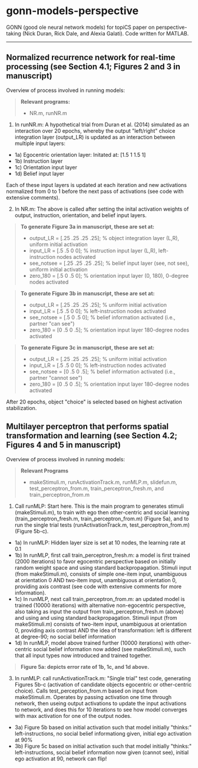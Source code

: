 gonn-models-perspective
===================


GONN (good ole neural network models) for topiCS paper on perspective-taking (Nick Duran, Rick Dale, and Alexia Galati). Code written for MATLAB.

----------


Normalized recurrence network for real-time processing (see Section 4.1; Figures 2 and 3 in manuscript)
-------------

Overview of process involved in running models:

> **Relevant programs:**
> - NR.m, runNR.m

1) In runNR.m: A hypothetical trial from Duran et al. (2014) simulated as an interaction over 20 epochs, whereby the output "left/right" choice integration layer (output_LR) is updated as an interaction between multiple input layers:

- 1a) Egocentric orientation layer: Initated at: [1.5 1 1.5 1] 
- 1b) Instruction layer
- 1c) Orientation input layer
- 1d) Belief input layer

Each of these input layers is updated at each iteration and new activations normalized from 0 to 1 before the next pass of activations (see code with extensive comments).

2) In NR.m: The above is called after setting the inital activation weights of output, instruction, orientation, and belief input layers.

> **To generate Figure 3a in manuscript, these are set at:**
> - output_LR = [.25 .25 .25 .25]; % object integration layer (L,R), uniform initial activation
> - input_LR = [.5 .5 0 0]; % instruction input layer (L,R), left-instruction nodes activated
> - see_notsee = [.25 .25 .25 .25]; % belief input layer (see, not see), uniform initial activation
> - zero_180 = [.5 0 .5 0]; % orientation input layer (0, 180), 0-degree nodes activated

> **To generate Figure 3b in manuscript, these are set at:**
> - output_LR = [.25 .25 .25 .25]; % uniform initial activation
> - input_LR = [.5 .5 0 0]; % left-instruction nodes activated
> - see_notsee = [.5 0 .5 0]; % belief information activated (i.e., partner "can see")
> - zero_180 = [0 .5 0 .5]; % orientation input layer 180-degree nodes activated

> **To generate Figure 3c in manuscript, these are set at:**
> - output_LR = [.25 .25 .25 .25]; % uniform initial activation
> - input_LR = [.5 .5 0 0]; % left-instruction nodes activated
> - see_notsee = [0 .5 0 .5]; % belief information activated (i.e., partner "cannot see")
> - zero_180 = [0 .5 0 .5]; % orientation input layer 180-degree nodes activated 

After 20 epochs, object "choice" is selected based on highest activation stabilization.

Multilayer perceptron that performs spatial transformation and learning (see Section 4.2; Figures 4 and 5 in manuscript)
-------------

Overview of process involved in running models:

> **Relevant Programs**
> - makeStimuli.m, runActivationTrack.m, runMLP.m, slidefun.m, test_perceptron_from.m, train_perceptron_fresh.m, and train_perceptron_from.m

1) Call runMLP: Start here. This is the main program to generates stimuli (makeStimuli.m), to train with ego then other-centric and social learning (train_perceptron_fresh.m, train_perceptron_from.m) (Figure 5a), and to run the single trial tests (runActivationTrack.m, test_perceptron_from.m) (Figure 5b-c).

- 1a) In runMLP: Hidden layer size is set at 10 nodes, the learning rate at 0.1
- 1b) In runMLP, first call train_perceptron_fresh.m: a model is first trained (2000 iterations) to favor egocentric perspective based on initially random weight space and using standard backpropagation. Stimuli input (from makeStimuli.m), consists of simple one-item input, unambiguous at orientation 0 AND two-item input, unambiguous at orientation 0, providing axis contrast (see code with extensive comments for more information). 
- 1c) In runMLP, next call train_perceptron_from.m: an updated model is trained (10000 iterations) with alternative non-egocentric perspective, also taking as input the output from train_perceptron_fresh.m (above) and using and using standard backpropagation. Stimuli input (from makeStimuli.m) consists of two-item input, unambiguous at orientation 0, providing axis contrast AND the idea of transformation: left is different at degree-90; no social belief information
- 1d) In runMLP, model above trained further (10000 iterations) with other-centric social belief information now added (see makeStimuli.m), such that all input types now introduced and trained together.

> **Figure 5a: depicts error rate of 1b, 1c, and 1d above.**

3) In runMLP: call runActivationTrack.m: "Single trial" test code, generating Figures 5b-c (activation of candidate objects egocentric or other-centric choice). Calls test_perception_from.m based on input from makeStimuli.m. Operates by passing activation one time through network, then useing output activations to update the input activations to network, and does this for 10 iterations to see how model converges with max activation for one of the output nodes.

- 3a) Figure 5b based on initial activation such that model initially "thinks:" left-instructions, no social belief informationg given, initial ego activation at 90% 
- 3b) Figure 5c based on initial activation such that model initially "thinks:" left-instructions, social belief information now given (cannot see), initial ego activation at 90, network can flip!
